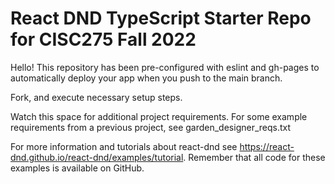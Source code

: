 # React DND TypeScript Starter Repo for CISC275 Fall 2022

Hello! This repository has been pre-configured with eslint and gh-pages to automatically deploy your app when you push to the main branch.

Fork, and execute necessary setup steps.

Watch this space for additional project requirements. For some example requirements from a previous project, see garden_designer_reqs.txt

For more information and tutorials about react-dnd see https://react-dnd.github.io/react-dnd/examples/tutorial. Remember that all code for these examples is available on GitHub.
